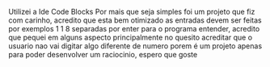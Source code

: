 Utilizei a Ide Code Blocks
Por mais que seja simples foi um projeto que fiz com carinho, acredito que esta bem otimizado
as entradas devem ser feitas por exemplos
1
1
8
separadas por enter para o programa entender, acredito que pequei em alguns aspecto principalmente no quesito acreditar que o usuario nao vai digitar algo diferente de numero
porem é um projeto apenas para poder desenvolver um raciocinio, espero que goste
